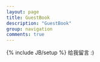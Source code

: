 ```yaml
---
layout: page
title: GuestBook
description: "GuestBook"
group: navigation
comments: true
---
```

{% include JB/setup %}
给我留言 :)

